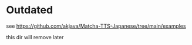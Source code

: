 # Outdated
see https://github.com/akjava/Matcha-TTS-Japanese/tree/main/examples

this dir will remove later